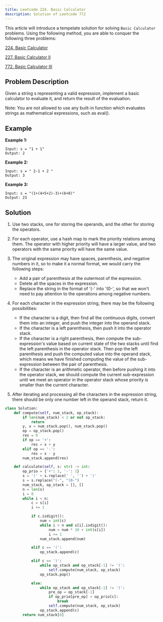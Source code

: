 ```yaml
---
title: Leetcode 224. Basic Calculator
description: Solution of Leetcode 772
---
```


This article will introduce a tempelate solution for solving `Basic Calculator` problems. Using the following method, you are able to conquer the following three problems:

[224. Basic Calculator](https://leetcode.com/problems/basic-calculator/)

[227. Basic Calculator II](https://leetcode.com/problems/basic-calculator-ii/)

[772. Basic Calculator III](https://leetcode.com/problems/basic-calculator-iii/)


## Problem Description

Given a string s representing a valid expression, implement a basic calculator to evaluate it, and return the result of the evaluation.

Note: You are not allowed to use any built-in function which evaluates strings as mathematical expressions, such as eval().

## Example

**Example 1:**

```text
Input: s = "1 + 1"
Output: 2
```

**Example 2:**

```text
Input: s = " 2-1 + 2 "
Output: 3
```

**Example 3:**

```text
Input: s = "(1+(4+5+2)-3)+(6+8)"
Output: 23
```

## Solution

1. Use two stacks, one for storing the operands, and the other for storing the operators.
2. For each operator, use a hash map to mark the priority relations among them. The operator with higher priority will have a larger value, and two operators with the same priority will have the same value.
3. The original expression may have spaces, parenthesis, and negative numbers in it, so to make it a normal format, we would carry the following steps:
   
   * Add a pair of parenthesis at the outermost of the expression.
   * Delete all the spaces in the expression.
   * Replace the string in the format of '(-' into '(0-', so that we won't need to pay attention to the operations among negative numbers.

4. For each character in the expression string, there may be the following possibilities:
   
   * If the character is a digit, then find all the continuous digits, convert them into an integer, and push the integer into the operand stack.
   * If the character is a left parenthesis, then push it into the operator stack.
   * If the character is a right parenthesis, then compute the sub-expression's value based on current state of the two stacks until find the left parenthesis in the operator stack. Then pop the left parenthesis and push the computed value into the operand stack, which means we have finished computing the value of the sub-expression between the pair of parenthesis.
   * If the character is an arithmetic operator, then before pushing it into the operator stack, we should compute the current sub-expression until we meet an operator in the operator stack whose priority is smaller than the current character.

5. After iterating and processing all the characters in the expression string, there should be only one number left in the operand stack, return it.

```python
class Solution:
    def compute(self, num_stack, op_stack):
        if len(num_stack) < 2 or not op_stack:
            return
        y, x = num_stack.pop(), num_stack.pop()
        op = op_stack.pop()
        res = 0
        if op == '+':
            res = x + y
        elif op == '-':
            res = x - y
        num_stack.append(res)

    def calculate(self, s: str) -> int:
        op_prio = {'+': 1, '-': 1}
        s = '(' + s.replace(' ', '') + ')'
        s = s.replace("(-", "(0-")
        num_stack, op_stack = [], []
        n = len(s)
        i = 0
        while i < n:
            c = s[i]
            i += 1

            if c.isdigit():
                num = int(c)
                while i < n and s[i].isdigit():
                    num = num * 10 + int(s[i])
                    i += 1
                num_stack.append(num)

            elif c == '(':
                op_stack.append(c)

            elif c == ')':
                while op_stack and op_stack[-1] != '(':
                    self.compute(num_stack, op_stack)
                op_stack.pop()

            else:
                while op_stack and op_stack[-1] != '(':
                    pre_op = op_stack[-1]
                    if op_prio[pre_op] < op_prio[c]:
                        break
                    self.compute(num_stack, op_stack)
                op_stack.append(c)
        return num_stack[0]

```